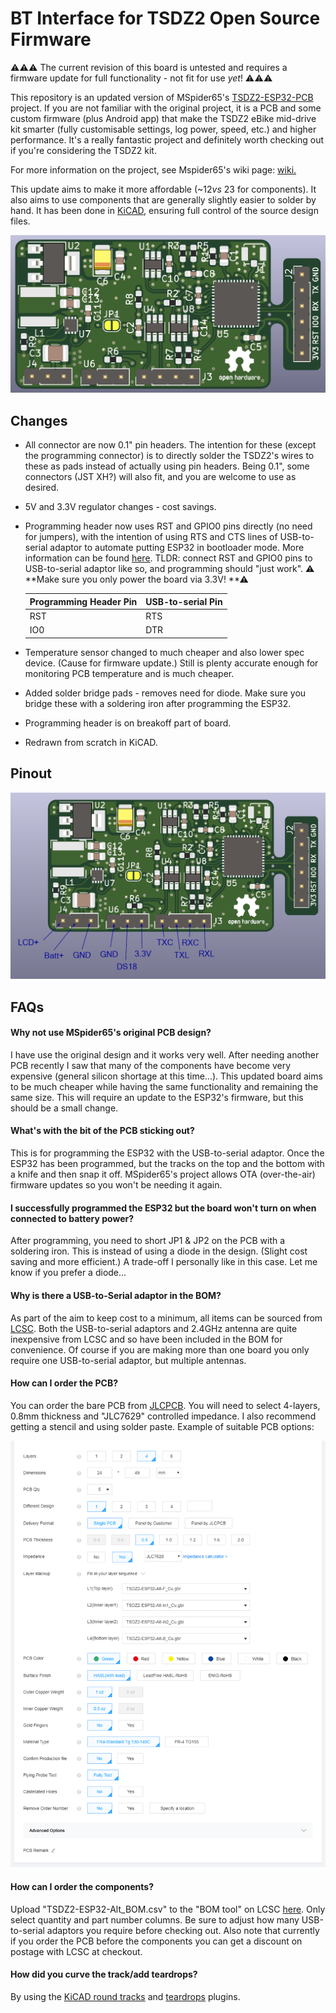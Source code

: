 # BT Interface for TSDZ2 Open Source Firmware

⚠⚠⚠ The current revision of this board is untested and requires a firmware update for full functionality - not fit for use *yet*! ⚠⚠⚠

This repository is an updated version of MSpider65's [TSDZ2-ESP32-PCB](https://github.com/TSDZ2-ESP32/TSDZ2-ESP32-PCB) project. If you are not familiar with the original project, it is a PCB and some custom firmware (plus Android app) that make the TSDZ2 eBike mid-drive kit smarter (fully customisable settings, log power, speed, etc.) and higher performance. It's a really fantastic project and definitely worth checking out if you're considering the TSDZ2 kit.

For more information on the project, see Mspider65's wiki page: [wiki.](https://github.com/TSDZ-ESP32/TSDZ-ESP32-wiki/wiki)

This update aims to make it more affordable (~$12 vs ~$23 for components). It also aims to use components that are generally slightly easier to solder by hand. It has been done in [KiCAD](https://www.kicad.org), ensuring full control of the source design files.

<img src="Images\PCB-Top.png" alt="PCB-Top" style="zoom: 50%;" />

## Changes

- All connector are now 0.1" pin headers. The intention for these (except the programming connector) is to directly solder the TSDZ2's wires to these as pads instead of actually using pin headers. Being 0.1", some connectors (JST XH?) will also fit, and you are welcome to use as desired.

- 5V and 3.3V regulator changes - cost savings.

- Programming header now uses RST and GPIO0 pins directly (no need for jumpers), with the intention of using RTS and CTS lines of USB-to-serial adaptor to automate putting ESP32 in bootloader mode. More information can be found [here](https://github.com/espressif/esptool/wiki/ESP32-Boot-Mode-Selection#automatic-bootloader).
  TLDR: connect RST and GPIO0 pins to USB-to-serial adaptor like so, and programming should "just work". 
  ⚠ **Make sure you only power the board via 3.3V! **⚠
  
  | Programming Header Pin | USB-to-serial Pin |
  | ---------------------- | ----------------- |
  | RST                    | RTS               |
  | IO0                    | DTR               |
  
- Temperature sensor changed to much cheaper and also lower spec device. (Cause for firmware update.) Still is plenty accurate enough for monitoring PCB temperature and is much cheaper.

- Added solder bridge pads - removes need for diode. Make sure you bridge these with a soldering iron after programming the ESP32.

- Programming header is on breakoff part of board.

- Redrawn from scratch in KiCAD.

## Pinout

<img src="Images\Pinout.png" alt="PCB-Top" style="zoom: 67%;" />

## FAQs

#### Why not use MSpider65's original PCB design?

I have use the original design and it works very well. After needing another PCB recently I saw that many of the components have become very expensive (general silicon shortage at this time...). This updated board aims to be much cheaper while having the same functionality and remaining the same size. This will require an update to the ESP32's firmware, but this should be a small change.

#### What's with the bit of the PCB sticking out?

This is for programming the ESP32 with the USB-to-serial adaptor. Once the ESP32 has been programmed, but the tracks on the top and the bottom with a knife and then snap it off. MSpider65's project allows OTA (over-the-air) firmware updates so you won't be needing it again.

#### I successfully programmed the ESP32 but the board won't turn on when connected to battery power?

After programming, you need to short JP1 & JP2 on the PCB with a soldering iron. This is instead of using a diode in the design. (Slight cost saving and more efficient.) A trade-off I personally like in this case. Let me know if you prefer a diode...

#### Why is there a USB-to-Serial adaptor in the BOM?

As part of the aim to keep cost to a minimum, all items can be sourced from [LCSC](https://lcsc.com). Both the USB-to-serial adaptors and 2.4GHz antenna are quite inexpensive from LCSC and so have been included in the BOM for convenience. Of course if you are making more than one board you only require one USB-to-serial adaptor, but multiple antennas.

#### How can I order the PCB?

You can order the bare PCB from [JLCPCB](https://jlcpcb.com). You will need to select 4-layers, 0.8mm thickness and "JLC7629" controlled impedance. I also recommend getting a stencil and using solder paste. Example of suitable PCB options:

<img src="Images\Example-PCB-Options.png" alt="PCB-Top" style="zoom: 67%;" />



#### How can I order the components?

Upload "TSDZ2-ESP32-Alt_BOM.csv" to the "BOM tool" on LCSC [here](https://lcsc.com/bom.html#/upload). Only select quantity and part number columns. Be sure to adjust how many USB-to-serial adaptors you require before checking out. Also note that currently if you order the PCB before the components you can get a discount on postage with LCSC at checkout.

#### How did you curve the track/add teardrops?

By using the [KiCAD round tracks](https://github.com/mitxela/kicad-round-tracks) and [teardrops](https://github.com/NilujePerchut/kicad_scripts/tree/master/teardrops) plugins.

